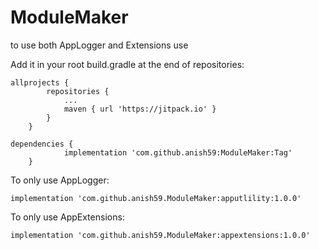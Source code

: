 # ModuleMaker

to use both AppLogger and Extensions use

Add it in your root build.gradle at the end of repositories:

```
allprojects {
		repositories {
			...
			maven { url 'https://jitpack.io' }
		}
	}

```

```
dependencies {
	        implementation 'com.github.anish59:ModuleMaker:Tag'
	}
```
To only use AppLogger:

```
implementation 'com.github.anish59.ModuleMaker:apputlility:1.0.0'
```

To only use AppExtensions: 

```
implementation 'com.github.anish59.ModuleMaker:appextensions:1.0.0'
```
